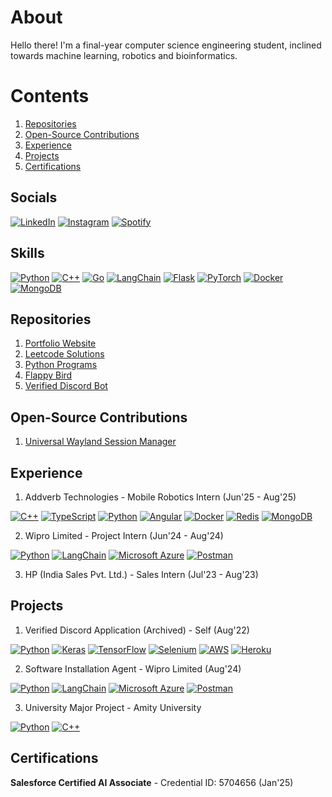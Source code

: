 # About
Hello there!
I'm a final-year computer science engineering student, inclined towards machine learning, robotics and bioinformatics.

# Contents
1. [Repositories](#repositories)
2. [Open-Source Contributions](#open-source-contributions)
3. [Experience](#experience)
4. [Projects](#projects)
5. [Certifications](#certifications)


## Socials
[![LinkedIn](https://custom-icon-badges.demolab.com/badge/LinkedIn-0A66C2?logo=linkedin-white&logoColor=fff)](https://linkedin.com/in/muditmehta07)
[![Instagram](https://img.shields.io/badge/Instagram-%23E4405F.svg?logo=Instagram&logoColor=white)](https://instagram.com/muditmehta07)
[![Spotify](https://img.shields.io/badge/Spotify-1ED760?logo=spotify&logoColor=white)](https://open.spotify.com/user/vo1g5gy0xd2n4pkww3p7n4abm)


## Skills
[![Python](https://img.shields.io/badge/Python-3776AB?logo=python&logoColor=fff)](#)
[![C++](https://img.shields.io/badge/C++-%2300599C.svg?logo=c%2B%2B&logoColor=white)](#)
[![Go](https://img.shields.io/badge/Go-%2300ADD8.svg?&logo=go&logoColor=white)](#)
[![LangChain](https://img.shields.io/badge/LangChain-1c3c3c.svg?logo=langchain&logoColor=white)](#)
[![Flask](https://img.shields.io/badge/Flask-000?logo=flask&logoColor=fff)](#)
[![PyTorch](https://img.shields.io/badge/PyTorch-ee4c2c?logo=pytorch&logoColor=white)](#)
[![Docker](https://img.shields.io/badge/Docker-2496ED?logo=docker&logoColor=fff)](#)
[![MongoDB](https://img.shields.io/badge/MongoDB-%234ea94b.svg?logo=mongodb&logoColor=white)](#)

## Repositories
1. [Portfolio Website](https://mudits-portfolio.onrender.com/)
2. [Leetcode Solutions](https://github.com/muditmehta07/Leetcode)
3. [Python Programs](https://github.com/muditmehta07/Python-Programs)
5. [Flappy Bird](https://github.com/muditmehta07/Flappy-Bird)
6. [Verified Discord Bot](https://github.com/muditmehta07/Michelle-Archived)

## Open-Source Contributions
1. [Universal Wayland Session Manager](https://github.com/Vladimir-csp/uwsm)

## Experience

1. Addverb Technologies - Mobile Robotics Intern (Jun'25 - Aug'25)

[![C++](https://img.shields.io/badge/C++-%2300599C.svg?logo=c%2B%2B&logoColor=white)](#)
[![TypeScript](https://img.shields.io/badge/TypeScript-3178C6?logo=typescript&logoColor=fff)](#)
[![Python](https://img.shields.io/badge/Python-3776AB?logo=python&logoColor=fff)](#)
[![Angular](https://img.shields.io/badge/Angular-%23DD0031.svg?logo=angular&logoColor=white)](#)
[![Docker](https://img.shields.io/badge/Docker-2496ED?logo=docker&logoColor=fff)](#)
[![Redis](https://img.shields.io/badge/Redis-%23DD0031.svg?logo=redis&logoColor=white)](#)
[![MongoDB](https://img.shields.io/badge/MongoDB-%234ea94b.svg?logo=mongodb&logoColor=white)](#)  

2. Wipro Limited - Project Intern (Jun'24 - Aug'24)

[![Python](https://img.shields.io/badge/Python-3776AB?logo=python&logoColor=fff)](#)
[![LangChain](https://img.shields.io/badge/LangChain-1c3c3c.svg?logo=langchain&logoColor=white)](#)
[![Microsoft Azure](https://custom-icon-badges.demolab.com/badge/Microsoft%20Azure-0089D6?logo=msazure&logoColor=white)](#)
[![Postman](https://img.shields.io/badge/Postman-FF6C37?logo=postman&logoColor=white)](#)  

3. HP (India Sales Pvt. Ltd.) - Sales Intern (Jul'23 - Aug'23)

## Projects

1. Verified Discord Application (Archived) - Self (Aug'22)

[![Python](https://img.shields.io/badge/Python-3776AB?logo=python&logoColor=fff)](#)
[![Keras](https://img.shields.io/badge/Keras-D00000?logo=keras&logoColor=fff)](#)
[![TensorFlow](https://img.shields.io/badge/TensorFlow-ff8f00?logo=tensorflow&logoColor=white)](#)
[![Selenium](https://img.shields.io/badge/Selenium-43B02A?logo=selenium&logoColor=fff)](#)
[![AWS](https://custom-icon-badges.demolab.com/badge/AWS-%23FF9900.svg?logo=aws&logoColor=white)](#)
[![Heroku](https://img.shields.io/badge/Heroku-430098?logo=heroku&logoColor=fffe)](#)  

2. Software Installation Agent - Wipro Limited (Aug'24)

[![Python](https://img.shields.io/badge/Python-3776AB?logo=python&logoColor=fff)](#)
[![LangChain](https://img.shields.io/badge/LangChain-1c3c3c.svg?logo=langchain&logoColor=white)](#)
[![Microsoft Azure](https://custom-icon-badges.demolab.com/badge/Microsoft%20Azure-0089D6?logo=msazure&logoColor=white)](#)
[![Postman](https://img.shields.io/badge/Postman-FF6C37?logo=postman&logoColor=white)](#)  

3. University Major Project - Amity University

[![Python](https://img.shields.io/badge/Python-3776AB?logo=python&logoColor=fff)](#)
[![C++](https://img.shields.io/badge/C++-%2300599C.svg?logo=c%2B%2B&logoColor=white)](#)  

## Certifications
**Salesforce Certified AI Associate** - Credential ID: 5704656 (Jan'25)
